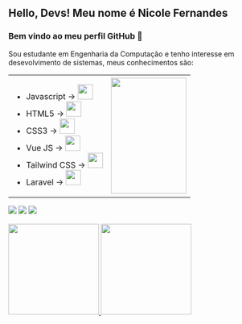 
## Hello, Devs! Meu nome é Nicole Fernandes
### Bem vindo ao meu perfil GitHub 👋


Sou estudante em Engenharia da Computação e tenho interesse em desevolvimento de sistemas, meus conhecimentos são:

<table>
<tr>
<td>
<ul>
<li>
Javascript -> <img src="https://cdn.jsdelivr.net/gh/devicons/devicon/icons/javascript/javascript-original.svg" width="30" height="30" /> 
</li>
<li>
HTML5 -> <img src="https://cdn.jsdelivr.net/gh/devicons/devicon/icons/html5/html5-original.svg" width="30" height="30" />
</li>
<li>
CSS3 -> <img src="https://cdn.jsdelivr.net/gh/devicons/devicon/icons/css3/css3-original.svg" width="30" height="30" />
</li>
<li>
Vue JS -> <img src="https://cdn.jsdelivr.net/gh/devicons/devicon/icons/vuejs/vuejs-original.svg"  width="30" height="30"/>
</li>
<li>
Tailwind CSS -> <img src="https://cdn.jsdelivr.net/gh/devicons/devicon/icons/tailwindcss/tailwindcss-plain.svg" width="30" height="30" />
</li>
<li>
Laravel -> <img src="https://cdn.jsdelivr.net/gh/devicons/devicon/icons/laravel/laravel-plain.svg" width="30" height="30" />
</li>
</ul>
</td>

<td>
<img src="https://user-images.githubusercontent.com/88677900/185421618-b366170e-17cd-4aa1-97d9-05021e4d9bac.png" width="150" height="230" />
</td>
</tr>
</table>

<div>
<a href = "mailto:nicolefernandesfm@gmail.com"><img src="https://img.shields.io/badge/Gmail-D14836?style=for-the-badge&logo=gmail&logoColor=white" target="_blank"></a>
<a href="https://www.linkedin.com/in/nicole-fernandes-1534821b7" target="_blank"><img src="https://img.shields.io/badge/-LinkedIn-%230077B5?style=for-the-badge&logo=linkedin&logoColor=white" target="_blank"></a>   
<a href="https://instagram.com/nicols_fer" target="_blank"><img src="https://img.shields.io/badge/-Instagram-%23E4405F?style=for-the-badge&logo=instagram&logoColor=white" target="_blank"></a>
</div>
<br>
<div>
<a href="https://github.com/nicole-fer">
<img height="180em" src="https://github-readme-stats.vercel.app/api/top-langs/?username=nicole-fer&layout=compact&langs_count=7&theme=dracula"/>
<img height="180em" src="https://github-readme-stats.vercel.app/api?username=nicole-fer&show_icons=true&theme=dracula&include_all_commits=true&count_private=true"/>
</div>
